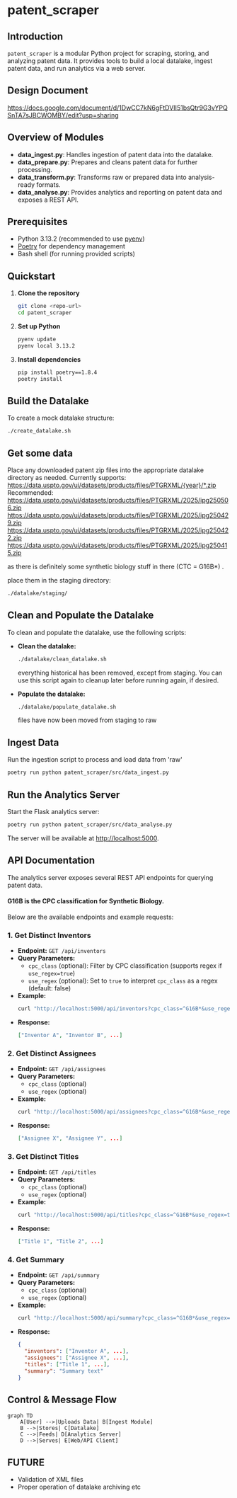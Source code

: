 # patent_scraper

## Introduction
`patent_scraper` is a modular Python project for scraping, storing, and analyzing patent data. It provides tools to build a local datalake, ingest patent data, and run analytics via a web server.

## Design Document
https://docs.google.com/document/d/1DwCC7kN6gFtDVII51bsQtr9G3vYPQSnTA7sJBCWOMBY/edit?usp=sharing

## Overview of Modules
- **data_ingest.py**: Handles ingestion of patent data into the datalake.
- **data_prepare.py**: Prepares and cleans patent data for further processing.
- **data_transform.py**: Transforms raw or prepared data into analysis-ready formats.
- **data_analyse.py**: Provides analytics and reporting on patent data and exposes a REST API.

## Prerequisites
- Python 3.13.2 (recommended to use [pyenv](https://github.com/pyenv/pyenv#installation))
- [Poetry](https://python-poetry.org/docs/) for dependency management
- Bash shell (for running provided scripts)

## Quickstart
1. **Clone the repository**
   ```bash
   git clone <repo-url>
   cd patent_scraper
   ```
2. **Set up Python**
   ```bash
   pyenv update
   pyenv local 3.13.2
   ```
3. **Install dependencies**
   ```bash
   pip install poetry==1.8.4
   poetry install
   ```

## Build the Datalake
To create a mock datalake structure:
```bash
./create_datalake.sh
```

## Get some data
Place any downloaded patent zip files into the appropriate datalake directory as needed.
Currently supports: https://data.uspto.gov/ui/datasets/products/files/PTGRXML/{year}/*.zip
Recommended:
https://data.uspto.gov/ui/datasets/products/files/PTGRXML/2025/ipg250506.zip
https://data.uspto.gov/ui/datasets/products/files/PTGRXML/2025/ipg250429.zip
https://data.uspto.gov/ui/datasets/products/files/PTGRXML/2025/ipg250422.zip
https://data.uspto.gov/ui/datasets/products/files/PTGRXML/2025/ipg250415.zip

as there is definitely some synthetic biology stuff in there (CTC = G16B*) . 

place them in the staging directory:
```bash
./datalake/staging/
```

## Clean and Populate the Datalake
To clean and populate the datalake, use the following scripts:

- **Clean the datalake:**
  ```bash
  ./datalake/clean_datalake.sh
  ```
  everything historical has been removed, except from staging.
  You can use this script again to cleanup later before running again, if desired.

- **Populate the datalake:**
  ```bash
  ./datalake/populate_datalake.sh
  ```
  files have now been moved from staging to raw

## Ingest Data
Run the ingestion script to process and load data from 'raw'
```bash
poetry run python patent_scraper/src/data_ingest.py
```

## Run the Analytics Server
Start the Flask analytics server:
```bash
poetry run python patent_scraper/src/data_analyse.py
```
The server will be available at [http://localhost:5000](http://localhost:5000).

## API Documentation
The analytics server exposes several REST API endpoints for querying patent data. 

#### G16B is the CPC classification for Synthetic Biology.

Below are the available endpoints and example requests:

### 1. Get Distinct Inventors
- **Endpoint:** `GET /api/inventors`
- **Query Parameters:**
  - `cpc_class` (optional): Filter by CPC classification (supports regex if `use_regex=true`)
  - `use_regex` (optional): Set to `true` to interpret `cpc_class` as a regex (default: false)
- **Example:**
  ```bash
  curl "http://localhost:5000/api/inventors?cpc_class=^G16B*&use_regex=true"
  ```
- **Response:**
  ```json
  ["Inventor A", "Inventor B", ...]
  ```

### 2. Get Distinct Assignees
- **Endpoint:** `GET /api/assignees`
- **Query Parameters:**
  - `cpc_class` (optional)
  - `use_regex` (optional)
- **Example:**
  ```bash
  curl "http://localhost:5000/api/assignees?cpc_class=^G16B*&use_regex=true"
  ```
- **Response:**
  ```json
  ["Assignee X", "Assignee Y", ...]
  ```

### 3. Get Distinct Titles
- **Endpoint:** `GET /api/titles`
- **Query Parameters:**
  - `cpc_class` (optional)
  - `use_regex` (optional)
- **Example:**
  ```bash
  curl "http://localhost:5000/api/titles?cpc_class=^G16B*&use_regex=true"
  ```
- **Response:**
  ```json
  ["Title 1", "Title 2", ...]
  ```

### 4. Get Summary
- **Endpoint:** `GET /api/summary`
- **Query Parameters:**
  - `cpc_class` (optional)
  - `use_regex` (optional)
- **Example:**
  ```bash
  curl "http://localhost:5000/api/summary?cpc_class=^G16B*&use_regex=true"
  ```
- **Response:**
  ```json
  {
    "inventors": ["Inventor A", ...],
    "assignees": ["Assignee X", ...],
    "titles": ["Title 1", ...],
    "summary": "Summary text"
  }
  ```

## Control & Message Flow
```mermaid
graph TD
    A[User] -->|Uploads Data| B[Ingest Module]
    B -->|Stores| C[Datalake]
    C -->|Feeds| D[Analytics Server]
    D -->|Serves| E[Web/API Client]
```

## FUTURE
- Validation of XML files
- Proper operation of datalake archiving etc
